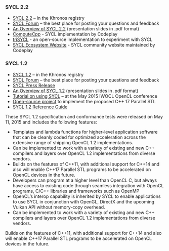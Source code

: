 ### SYCL 2.2

*   [SYCL 2.2](https://www.khronos.org/registry/sycl) – in the Khronos registry
*   [SYCL Forum](https://forums.khronos.org/showthread.php/13046-Official-SYCL-2-2-Provisional-feedback-thread) – the best place for posting your questions and feedback
*   [An Overview of SYCL 2.2](https://www.khronos.org/assets/uploads/developers/library/2015-iwocl/Khronos-SYCL-May15.pdf) (presentation slides in .pdf format)
*   [ComputeCpp](https://www.codeplay.com/products/computesuite/computecpp) - SYCL implementation by Codeplay
*   [triSYCL](https://github.com/Xilinx/triSYCL) - an open-source implementation to experiment with SYCL
*   [SYCL Ecosystem Website](http://sycl.tech) - SYCL community website maintained by Codeplay

### SYCL 1.2

*   [SYCL 1.2](https://www.khronos.org/registry/sycl) – in the Khronos registry
*   [SYCL Forum](https://forums.khronos.org/showthread.php/9733-Official-SYCL-1-2-feedback-thread?highlight=feedback) – the best place for posting your questions and feedback
*   [SYCL Press Release](https://www.khronos.org/news/press/khronos-releases-sycl-1.2-final-specification-c-single-source-heterogeneous)
*   [An Overview of SYCL 1.2](https://www.khronos.org/assets/uploads/developers/library/2015-iwocl/Khronos-SYCL-May15.pdf) (presentation slides in .pdf format)
*   [Tutorial on using SYCL](http://codeplaysoftware.github.io/iwocl2015/) – at the May 2015 IWOCL OpenCL conference
*   [Open-source project](https://github.com/KhronosGroup/SyclParallelSTL) to implement the proposed C++ 17 Parallel STL
*   [SYCL 1.2 Reference Guide](https://www.khronos.org/files/sycl/sycl-12-reference-card.pdf)

These SYCL 1.2 specification and conformance tests were released on May 11, 2015 and includes the following features:

*   Templates and lambda functions for higher-level application software that can be cleanly coded for optimized acceleration across the extensive range of shipping OpenCL 1.2 implementations.  
*   Can be implemented to work with a variety of existing and new C++ compilers and layers over OpenCL 1.2 implementations from diverse vendors. 
*   Builds on the features of C++11, with additional support for C++14 and also will enable C++17 Parallel STL programs to be accelerated on OpenCL devices in the future.  
*   Developers can program at a higher level than OpenCL C, but always have access to existing code through seamless integration with OpenCL programs, C/C++ libraries and frameworks such as OpenMP
*   OpenCL’s interop capability is inherited by SYCL to enable applications to use SYCL in conjunction with OpenGL, DirectX and the upcoming Vulkan API without memory-copy overhead. 
*   Can be implemented to work with a variety of existing and new C++ compilers and layers over OpenCL 1.2 implementations from diverse vendors. 

Builds on the features of C++11, with additional support for C++14 and also will enable C++17 Parallel STL programs to be accelerated on OpenCL devices in the future.
